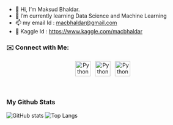 - 👋 Hi, I’m Maksud Bhaldar.
- 🌱 I’m currently learning Data Science and Machine Learning
- 📫 my email Id : macbhaldar@gmail.com
- 🦩  Kaggle Id : https://www.kaggle.com/macbhaldar

### ✉️ Connect with Me:

<p align="center">
 <a href="https://www.twitter.com/macbhaldar" target="_blank" rel="noopener noreferrer"> <img src="https://cdn-icons-png.flaticon.com/32/1409/1409937.png" alt="Python" height="40" style="vertical-align:top; margin:4px"></a>
 <a href="https://linkedin.com/in/macbhaldar" target="_blank" rel="noopener noreferrer"> <img src="https://cdn-icons-png.flaticon.com/32/1409/1409945.png" alt="Python" height="40" style="vertical-align:top; margin:4px"></a>
 <a href="mailto:macbhaldar@gmail.com"> <img src="https://cdn-icons-png.flaticon.com/32/2991/2991144.png" alt="Python" height="40" style="vertical-align:top; margin:4px"></a>
</p>

<br />

### My Github Stats

![GitHub stats](https://github-readme-stats.vercel.app/api?username=macbhaldar&show_icons=true&theme=tokyonight)
![Top Langs](https://github-readme-stats.vercel.app/api/top-langs/?username=macbhaldar&hide=jupyter%20notebook&theme=tokyonight)
